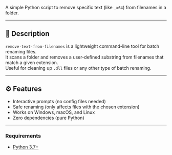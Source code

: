 A simple Python script to remove specific text (like `_x64`) from filenames in a folder.

---

## 🧩 Description
`remove-text-from-filenames` is a lightweight command-line tool for batch renaming files.  
It scans a folder and removes a user-defined substring from filenames that match a given extension.  
Useful for cleaning up `.dll` files or any other type of batch renaming.

---

## ⚙️ Features
- Interactive prompts (no config files needed)
- Safe renaming (only affects files with the chosen extension)
- Works on Windows, macOS, and Linux
- Zero dependencies (pure Python)

---

### Requirements
- [Python 3.7+](https://www.python.org/downloads/)
